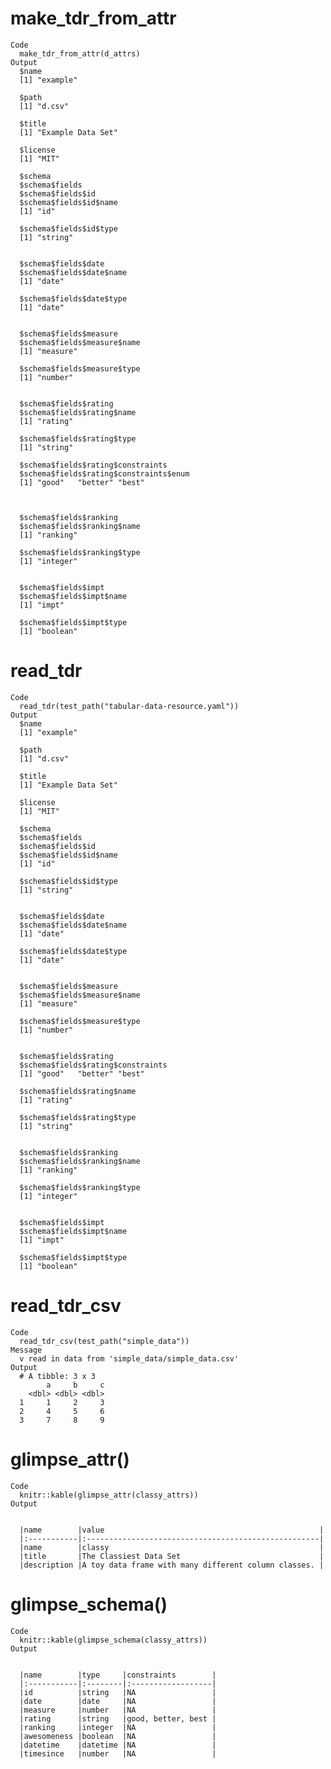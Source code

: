 # make_tdr_from_attr

    Code
      make_tdr_from_attr(d_attrs)
    Output
      $name
      [1] "example"
      
      $path
      [1] "d.csv"
      
      $title
      [1] "Example Data Set"
      
      $license
      [1] "MIT"
      
      $schema
      $schema$fields
      $schema$fields$id
      $schema$fields$id$name
      [1] "id"
      
      $schema$fields$id$type
      [1] "string"
      
      
      $schema$fields$date
      $schema$fields$date$name
      [1] "date"
      
      $schema$fields$date$type
      [1] "date"
      
      
      $schema$fields$measure
      $schema$fields$measure$name
      [1] "measure"
      
      $schema$fields$measure$type
      [1] "number"
      
      
      $schema$fields$rating
      $schema$fields$rating$name
      [1] "rating"
      
      $schema$fields$rating$type
      [1] "string"
      
      $schema$fields$rating$constraints
      $schema$fields$rating$constraints$enum
      [1] "good"   "better" "best"  
      
      
      
      $schema$fields$ranking
      $schema$fields$ranking$name
      [1] "ranking"
      
      $schema$fields$ranking$type
      [1] "integer"
      
      
      $schema$fields$impt
      $schema$fields$impt$name
      [1] "impt"
      
      $schema$fields$impt$type
      [1] "boolean"
      
      
      
      

# read_tdr

    Code
      read_tdr(test_path("tabular-data-resource.yaml"))
    Output
      $name
      [1] "example"
      
      $path
      [1] "d.csv"
      
      $title
      [1] "Example Data Set"
      
      $license
      [1] "MIT"
      
      $schema
      $schema$fields
      $schema$fields$id
      $schema$fields$id$name
      [1] "id"
      
      $schema$fields$id$type
      [1] "string"
      
      
      $schema$fields$date
      $schema$fields$date$name
      [1] "date"
      
      $schema$fields$date$type
      [1] "date"
      
      
      $schema$fields$measure
      $schema$fields$measure$name
      [1] "measure"
      
      $schema$fields$measure$type
      [1] "number"
      
      
      $schema$fields$rating
      $schema$fields$rating$constraints
      [1] "good"   "better" "best"  
      
      $schema$fields$rating$name
      [1] "rating"
      
      $schema$fields$rating$type
      [1] "string"
      
      
      $schema$fields$ranking
      $schema$fields$ranking$name
      [1] "ranking"
      
      $schema$fields$ranking$type
      [1] "integer"
      
      
      $schema$fields$impt
      $schema$fields$impt$name
      [1] "impt"
      
      $schema$fields$impt$type
      [1] "boolean"
      
      
      
      

# read_tdr_csv

    Code
      read_tdr_csv(test_path("simple_data"))
    Message
      v read in data from 'simple_data/simple_data.csv'
    Output
      # A tibble: 3 x 3
            a     b     c
        <dbl> <dbl> <dbl>
      1     1     2     3
      2     4     5     6
      3     7     8     9

# glimpse_attr()

    Code
      knitr::kable(glimpse_attr(classy_attrs))
    Output
      
      
      |name        |value                                                |
      |:-----------|:----------------------------------------------------|
      |name        |classy                                               |
      |title       |The Classiest Data Set                               |
      |description |A toy data frame with many different column classes. |

# glimpse_schema()

    Code
      knitr::kable(glimpse_schema(classy_attrs))
    Output
      
      
      |name        |type     |constraints        |
      |:-----------|:--------|:------------------|
      |id          |string   |NA                 |
      |date        |date     |NA                 |
      |measure     |number   |NA                 |
      |rating      |string   |good, better, best |
      |ranking     |integer  |NA                 |
      |awesomeness |boolean  |NA                 |
      |datetime    |datetime |NA                 |
      |timesince   |number   |NA                 |

